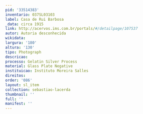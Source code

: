 ```yaml
---
pid: '33514383'
inventario: 037SL03103
label: Casa de Rui Barbosa
_data: circa 1915
link: http://acervos.ims.com.br/portals/#/detailpage/107537
autor: Autoria desconhecida
wikidata: 
largura: '180'
altura: '130'
tipo: Photograph
descricao: 
processo: Gelatin Silver Process
material: Glass Plate Negative
instituicao: Instituto Moreira Salles
direitos: 
order: '086'
layout: sl_item
collection: sebastiao-lacerda
thumbnail: ''
full: ''
manifest: ''
---
```

